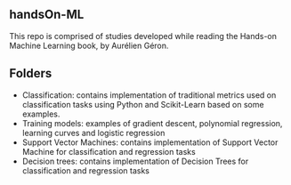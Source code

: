 ## handsOn-ML
This repo is comprised of studies developed while reading the Hands-on Machine Learning book, by Aurélien Géron.

## Folders
- Classification: contains implementation of traditional metrics used on classification tasks using Python and Scikit-Learn based on some examples.
- Training models: examples of gradient descent, polynomial regression, learning curves and logistic regression
- Support Vector Machines: contains implementation of Support Vector Machine for classification and regression tasks
- Decision trees: contains implementation of Decision Trees for classification and regression tasks